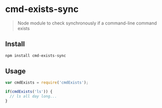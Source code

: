 # cmd-exists-sync

> Node module to check synchronously if a command-line command exists

## Install

```bash
npm install cmd-exists-sync
```

## Usage

```js
var cmdExists = require('cmdExists');

if(cmdExists('ls')) {
  // ls all day long...
}
```